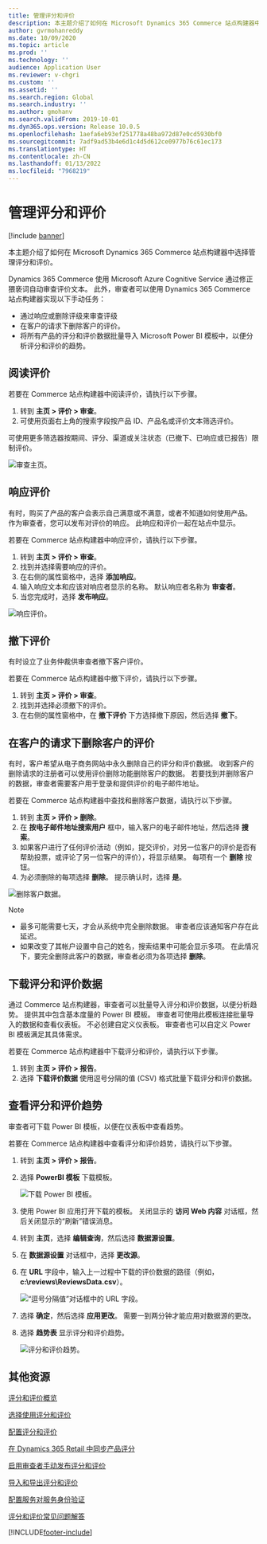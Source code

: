 ```yaml
---
title: 管理评分和评价
description: 本主题介绍了如何在 Microsoft Dynamics 365 Commerce 站点构建器中选择管理评分和评价。
author: gvrmohanreddy
ms.date: 10/09/2020
ms.topic: article
ms.prod: ''
ms.technology: ''
audience: Application User
ms.reviewer: v-chgri
ms.custom: ''
ms.assetid: ''
ms.search.region: Global
ms.search.industry: ''
ms.author: gmohanv
ms.search.validFrom: 2019-10-01
ms.dyn365.ops.version: Release 10.0.5
ms.openlocfilehash: 1aefa6eb93ef251778a48ba972d87e0cd5930bf0
ms.sourcegitcommit: 7adf9ad53b4e6d1c4d5d612ce0977b76c61ec173
ms.translationtype: HT
ms.contentlocale: zh-CN
ms.lasthandoff: 01/13/2022
ms.locfileid: "7968219"
---
```

# <a name="manage-ratings-and-reviews"></a>管理评分和评价

[!include [banner](includes/banner.md)]

本主题介绍了如何在 Microsoft Dynamics 365 Commerce 站点构建器中选择管理评分和评价。

Dynamics 365 Commerce 使用 Microsoft Azure Cognitive Service 通过修正猥亵词自动审查评价文本。 此外，审查者可以使用 Dynamics 365 Commerce 站点构建器实现以下手动任务：

- 通过响应或删除评级来审查评级
- 在客户的请求下删除客户的评价。
- 将所有产品的评分和评价数据批量导入 Microsoft Power BI 模板中，以便分析评分和评价的趋势。

## <a name="read-a-review"></a>阅读评价 

若要在 Commerce 站点构建器中阅读评价，请执行以下步骤。

1. 转到 **主页 \> 评价 \> 审查**。
1. 可使用页面右上角的搜索字段按产品 ID、产品名或评价文本筛选评价。

可使用更多筛选器按期间、评分、渠道或关注状态（已撤下、已响应或已报告）限制评价。

![审查主页。](media/rnr-moderation-home.png) 

## <a name="respond-to-a-review"></a>响应评价 

有时，购买了产品的客户会表示自己满意或不满意，或者不知道如何使用产品。 作为审查者，您可以发布对评价的响应。 此响应和评价一起在站点中显示。 

若要在 Commerce 站点构建器中响应评价，请执行以下步骤。

1. 转到 **主页 \> 评价 \> 审查**。
1. 找到并选择需要响应的评价。
1. 在右侧的属性窗格中，选择 **添加响应**。
1. 输入响应文本和应该对响应者显示的名称。 默认响应者名称为 **审查者**。
1. 当您完成时，选择 **发布响应**。

![响应评价。](media/rnr-moderation-response.png) 

## <a name="take-down-a-review"></a>撤下评价 

有时设立了业务仲裁供审查者撤下客户评价。 

若要在 Commerce 站点构建器中撤下评价，请执行以下步骤。

1. 转到 **主页 \> 评价 \> 审查**。
1. 找到并选择必须撤下的评价。
1. 在右侧的属性窗格中，在 **撤下评价** 下方选择撤下原因，然后选择 **撤下**。
    
## <a name="delete-a-customers-reviews-at-the-customers-request"></a>在客户的请求下删除客户的评价 

有时，客户希望从电子商务网站中永久删除自己的评分和评价数据。 收到客户的删除请求的注册者可以使用评价删除功能删除客户的数据。 若要找到并删除客户的数据，审查者需要客户用于登录和提供评价的电子邮件地址。 

若要在 Commerce 站点构建器中查找和删除客户数据，请执行以下步骤。

1. 转到 **主页 \> 评价 \> 删除**。
1. 在 **按电子邮件地址搜索用户** 框中，输入客户的电子邮件地址，然后选择 **搜索**。
1. 如果客户进行了任何评价活动（例如，提交评价，对另一位客户的评价是否有帮助投票，或评论了另一位客户的评价），将显示结果。 每项有一个 **删除** 按钮。
1. 为必须删除的每项选择 **删除**。 提示确认时，选择 **是**。 
    
![删除客户数据。](media/rnr-moderation-delete-reviews.png) 

> [!NOTE]
> - 最多可能需要七天，才会从系统中完全删除数据。 审查者应该通知客户存在此延迟。
> - 如果改变了其帐户设置中自己的姓名，搜索结果中可能会显示多项。 在此情况下，要完全删除此客户的数据，审查者必须为各项选择 **删除**。 

## <a name="download-ratings-and-reviews-data"></a>下载评分和评价数据

通过 Commerce 站点构建器，审查者可以批量导入评分和评价数据，以便分析趋势。 提供其中包含基本度量的 Power BI 模板。 审查者可使用此模板连接批量导入的数据和查看仪表板。 不必创建自定义仪表板。 审查者也可以自定义 Power BI 模板满足其具体需求。 

若要在 Commerce 站点构建器中下载评分和评价，请执行以下步骤。

1. 转到 **主页 \> 评价 \> 报告**。
1. 选择 **下载评价数据** 使用逗号分隔的值 (CSV) 格式批量下载评分和评价数据。

## <a name="view-ratings-and-reviews-trends"></a>查看评分和评价趋势

审查者可下载 Power BI 模板，以便在仪表板中查看趋势。

若要在 Commerce 站点构建器中查看评分和评价趋势，请执行以下步骤。

1. 转到 **主页 \> 评价 \> 报告**。
1. 选择 **PowerBI 模板** 下载模板。

    ![下载 Power BI 模板。](media/rnr-moderation-reports.png) 

1. 使用 Power BI 应用打开下载的模板。 关闭显示的 **访问 Web 内容** 对话框，然后关闭显示的“刷新”错误消息。
1. 转到 **主页**，选择 **编辑查询**，然后选择 **数据源设置**。
1. 在 **数据源设置** 对话框中，选择 **更改源**。
1. 在 **URL** 字段中，输入上一过程中下载的评价数据的路径（例如，**c:\\reviews\\ReviewsData.csv**）。

    ![“逗号分隔值”对话框中的 URL 字段。](media/rnr-powerbi-datasource-settings.png) 

1. 选择 **确定**，然后选择 **应用更改**。 需要一到两分钟才能应用对数据源的更改。
1. 选择 **趋势表** 显示评分和评价趋势。

    ![评分和评价趋势。](media/rnr-powerbi-dashboard-template.png) 
    
## <a name="additional-resources"></a>其他资源

[评分和评价概览](ratings-reviews-overview.md)

[选择使用评分和评价](opt-in-ratings-reviews.md)

[配置评分和评价](configure-ratings-reviews.md)

[在 Dynamics 365 Retail 中同步产品评分](sync-product-ratings.md)

[启用审查者手动发布评分和评价](manual-publish-rating-reviews.md)

[导入和导出评分和评价](import-export-reviews.md)

[配置服务对服务身份验证](service-to-service-auth.md)

[评分和评价常见问题解答](ratings-reviews-faq.md)


[!INCLUDE[footer-include](../includes/footer-banner.md)]

